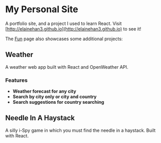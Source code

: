 # My Personal Site

A portfolio site, and a project I used to learn React. Visit [http://elainehan3.github.io](http://elainehan3.github.io) to see it!

The [Fun](http://elainehan3.github.io/#/fun) page also showcases some additional projects:

## Weather

A weather web app built with React and OpenWeather API.

### Features 

- **Weather forecast for any city**
- **Search by city only or city and country**
- **Search suggestions for country searching**

## Needle In A Haystack

A silly i-Spy game in which you must find the needle in a haystack. Built with React. 